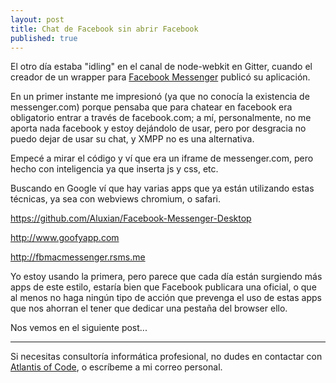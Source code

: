 ```yaml
---
layout: post
title: Chat de Facebook sin abrir Facebook
published: true
---
```


El otro día estaba "idling" en el canal de node-webkit en Gitter, cuando el creador de un wrapper para [Facebook Messenger](http://messenger.com) publicó su aplicación.

En un primer instante me impresionó (ya que no conocía la existencia de messenger.com) porque pensaba que para chatear en facebook era obligatorio entrar a través de facebook.com; a mí, personalmente, no me aporta nada facebook y estoy dejándolo de usar, pero por desgracia no puedo dejar de usar su chat, y XMPP no es una alternativa.

Empecé a mirar el código y ví que era un iframe de messenger.com, pero hecho con inteligencia ya que inserta js y css, etc.

Buscando en Google ví que hay varias apps que ya están utilizando estas técnicas, ya sea con webviews chromium, o safari.

https://github.com/Aluxian/Facebook-Messenger-Desktop

http://www.goofyapp.com

http://fbmacmessenger.rsms.me

Yo estoy usando la primera, pero parece que cada día están surgiendo más apps de este estilo, estaría bien que Facebook publicara una oficial, o que al menos no haga ningún tipo de acción que prevenga el uso de estas apps que nos ahorran el tener que dedicar una pestaña del browser ello.

Nos vemos en el siguiente post...

---

Si necesitas consultoría informática profesional, no dudes en contactar con [Atlantis of Code](http://atlantisofcode.com), o escríbeme a mi correo personal.
